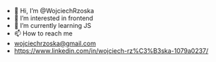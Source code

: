 - 👋 Hi, I’m @WojciechRzoska
- 👀 I’m interested in frontend
- 🌱 I’m currently learning JS
- 📫 How to reach me 
- wojciechrzoska@gmail.com
- https://www.linkedin.com/in/wojciech-rz%C3%B3ska-1079a0237/

<!---
WojciechRzoska/WojciechRzoska is a ✨ special ✨ repository because its `README.md` (this file) appears on your GitHub profile.
You can click the Preview link to take a look at your changes.
--->
